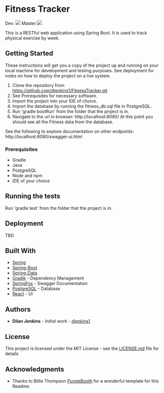 # Fitness Tracker

Dev: ![](https://github.com/djenkins1/FitnessTracker/workflows/Java%20CI%20with%20Gradle/badge.svg?branch=dev)
Master:![](https://github.com/djenkins1/FitnessTracker/workflows/Java%20CI%20with%20Gradle/badge.svg)

This is a RESTful web application using Spring Boot. It is used to track physical exercise by week.

## Getting Started

These instructions will get you a copy of the project up and running on your local machine for development and testing purposes. See deployment for notes on how to deploy the project on a live system.

1. Clone the repository from https://github.com/djenkins1/FitnessTracker.git
2. See Prerequisites for necessary software.
3. Import the project into your IDE of choice.
4. Import the database by running the fitness_db.sql file in PostgreSQL.
5. Run 'gradle bootRun' from the folder that the project is in.
6. Navigate to the url in browser: http://localhost:8080/
At this point you should see all the Fitness data from the database.

See the following to explore documentation on other endpoints: http://localhost:8080/swagger-ui.html

### Prerequisites

* Gradle
* Java
* PostgreSQL
* Node and npm
* IDE of your choice

## Running the tests

Run 'gradle test' from the folder that the project is in.

## Deployment

TBD

## Built With

* [Spring](https://spring.io/projects/spring-framework)
* [Spring-Boot](https://spring.io/projects/spring-boot)
* [Spring-Data](https://spring.io/projects/spring-data)
* [Gradle](https://docs.gradle.org/current/userguide/userguide.html) - Dependency Management
* [SpringFox](https://springfox.github.io/springfox/docs/current/) - Swagger Documentation
* [PostgreSQL](https://www.postgresql.org/docs/) - Database
* [React](https://reactjs.org/docs/getting-started.html) - UI

## Authors

* **Dilan Jenkins** - *Initial work* - [djenkins1](https://github.com/djenkins1)


## License

This project is licensed under the MIT License - see the [LICENSE.md](LICENSE) file for details

## Acknowledgments

* Thanks to Billie Thompson [PurpleBooth](https://github.com/PurpleBooth) for a wonderful template for this Readme.


